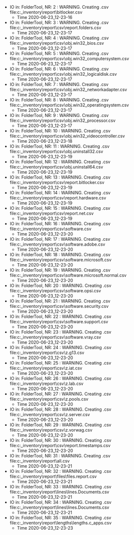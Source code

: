 * IO in: FolderTool, NR: 2 : WARNING. Creating .csv file:c:\_inventory\report\bitlocker.csv
  * Time 2020-06-23_12-23-16
* IO in: FolderTool, NR: 3 : WARNING. Creating .csv file:c:\_inventory\report\csv\report.folders.csv
  * Time 2020-06-23_12-23-17
* IO in: FolderTool, NR: 4 : WARNING. Creating .csv file:c:\_inventory\report\csv\obj.win32_bios.csv
  * Time 2020-06-23_12-23-17
* IO in: FolderTool, NR: 5 : WARNING. Creating .csv file:c:\_inventory\report\csv\obj.win32_computersystem.csv
  * Time 2020-06-23_12-23-17
* IO in: FolderTool, NR: 6 : WARNING. Creating .csv file:c:\_inventory\report\csv\obj.win32_logicaldisk.csv
  * Time 2020-06-23_12-23-17
* IO in: FolderTool, NR: 7 : WARNING. Creating .csv file:c:\_inventory\report\csv\obj.win32_networkadapter.csv
  * Time 2020-06-23_12-23-17
* IO in: FolderTool, NR: 8 : WARNING. Creating .csv file:c:\_inventory\report\csv\obj.win32_operatingsystem.csv
  * Time 2020-06-23_12-23-17
* IO in: FolderTool, NR: 9 : WARNING. Creating .csv file:c:\_inventory\report\csv\obj.win32_processor.csv
  * Time 2020-06-23_12-23-17
* IO in: FolderTool, NR: 10 : WARNING. Creating .csv file:c:\_inventory\report\csv\obj.win32_videocontroller.csv
  * Time 2020-06-23_12-23-18
* IO in: FolderTool, NR: 11 : WARNING. Creating .csv file:c:\_inventory\report\csv\obj.uninstall32.csv
  * Time 2020-06-23_12-23-19
* IO in: FolderTool, NR: 12 : WARNING. Creating .csv file:c:\_inventory\report\csv\obj.uninstall64.csv
  * Time 2020-06-23_12-23-19
* IO in: FolderTool, NR: 13 : WARNING. Creating .csv file:c:\_inventory\report\csv\report.bitlocker.csv
  * Time 2020-06-23_12-23-19
* IO in: FolderTool, NR: 14 : WARNING. Creating .csv file:c:\_inventory\report\csv\report.hardware.csv
  * Time 2020-06-23_12-23-19
* IO in: FolderTool, NR: 15 : WARNING. Creating .csv file:c:\_inventory\report\csv\report.net.csv
  * Time 2020-06-23_12-23-19
* IO in: FolderTool, NR: 16 : WARNING. Creating .csv file:c:\_inventory\report\csv\software.csv
  * Time 2020-06-23_12-23-20
* IO in: FolderTool, NR: 17 : WARNING. Creating .csv file:c:\_inventory\report\csv\software.adobe.csv
  * Time 2020-06-23_12-23-20
* IO in: FolderTool, NR: 18 : WARNING. Creating .csv file:c:\_inventory\report\csv\software.microsoft.csv
  * Time 2020-06-23_12-23-20
* IO in: FolderTool, NR: 19 : WARNING. Creating .csv file:c:\_inventory\report\csv\software.microsoft.normal.csv
  * Time 2020-06-23_12-23-20
* IO in: FolderTool, NR: 20 : WARNING. Creating .csv file:c:\_inventory\report\csv\software.opsi.csv
  * Time 2020-06-23_12-23-20
* IO in: FolderTool, NR: 21 : WARNING. Creating .csv file:c:\_inventory\report\csv\software.security.csv
  * Time 2020-06-23_12-23-20
* IO in: FolderTool, NR: 22 : WARNING. Creating .csv file:c:\_inventory\report\csv\software.support.csv
  * Time 2020-06-23_12-23-20
* IO in: FolderTool, NR: 23 : WARNING. Creating .csv file:c:\_inventory\report\csv\software.vray.csv
  * Time 2020-06-23_12-23-20
* IO in: FolderTool, NR: 24 : WARNING. Creating .csv file:c:\_inventory\report\csv\z.g13.csv
  * Time 2020-06-23_12-23-20
* IO in: FolderTool, NR: 25 : WARNING. Creating .csv file:c:\_inventory\report\csv\z.iat.csv
  * Time 2020-06-23_12-23-20
* IO in: FolderTool, NR: 26 : WARNING. Creating .csv file:c:\_inventory\report\csv\z.lab.csv
  * Time 2020-06-23_12-23-20
* IO in: FolderTool, NR: 27 : WARNING. Creating .csv file:c:\_inventory\report\csv\z.pools.csv
  * Time 2020-06-23_12-23-20
* IO in: FolderTool, NR: 28 : WARNING. Creating .csv file:c:\_inventory\report\csv\z.server.csv
  * Time 2020-06-23_12-23-20
* IO in: FolderTool, NR: 29 : WARNING. Creating .csv file:c:\_inventory\report\csv\z.vorwag.csv
  * Time 2020-06-23_12-23-20
* IO in: FolderTool, NR: 30 : WARNING. Creating .csv file:c:\_inventory\report\csv\report.timestamps.csv
  * Time 2020-06-23_12-23-20
* IO in: FolderTool, NR: 31 : WARNING. Creating .csv file:c:\_inventory\report\all.csv
  * Time 2020-06-23_12-23-21
* IO in: FolderTool, NR: 32 : WARNING. Creating .csv file:c:\_inventory\report\files\files.report.csv
  * Time 2020-06-23_12-23-21
* IO in: FolderTool, NR: 33 : WARNING. Creating .csv file:c:\_inventory\report\lines\lines.Documents.csv
  * Time 2020-06-23_12-23-21
* IO in: FolderTool, NR: 34 : WARNING. Creating .csv file:c:\_inventory\report\lines\lines.Documents.csv
  * Time 2020-06-23_12-23-21
* IO in: FolderTool, NR: 35 : WARNING. Creating .csv file:c:\_inventory\report\lengths\lengths.c_apps.csv
  * Time 2020-06-23_12-23-23
